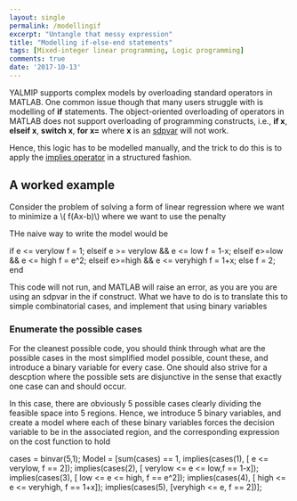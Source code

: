```yaml
---
layout: single
permalink: /modellingif
excerpt: "Untangle that messy expression"
title: "Modelling if-else-end statements"
tags: [Mixed-integer linear programming, Logic programming]
comments: true
date: '2017-10-13'
---
```


YALMIP supports complex models by overloading standard operators in MATLAB. One common issue though that many users struggle with is modelling of **if** statements. The object-oriented overloading of operators in MATLAB does not support overloading of programming constructs, i.e., **if x**, **elseif x**, **switch x**, **for x=** where **x** is an [sdpvar](/command/sdpvar) will not work.

Hence, this logic has to be modelled manually, and the trick to do this is to apply the [implies operator](/command/logic) in a structured fashion.

## A worked example

Consider the problem of solving a form of linear regression where we want to minimize a \\( f(Ax-b)\\) where we want to use the penalty 

THe naive way to write the model would be

if e <= verylow
 f = 1;
elseif e >= verylow && e <= low
 f = 1-x;
elseif e>=low && e <= high
 f = e^2;
elseif e>=high && e <= veryhigh
 f = 1+x;
else 
 f = 2;
end 
 
This code will not run, and MATLAB will raise an error, as you are you are using  an sdpvar in the if construct. What we have to do is to translate this to simple combinatorial cases, and implement that using binary variables

### Enumerate the possible cases

For the cleanest possible code, you should think through what are the possible cases in the most simplified model possible, count these, and introduce a binary variable for every case. One should also strive for a descption where the possible sets are disjunctive in the sense that exactly one case can and should occur.

In this case, there are obviously 5 possible cases clearly dividing the feasible space into 5 regions. Hence, we introduce 5 binary variables, and create a model where each of these binary variables forces the decision variable to be in the associated region, and the corresponding expression on the cost function to hold

cases = binvar(5,1);
Model = [sum(cases) == 1,
implies(cases(1), [            e <= verylow,   f == 2]);
implies(cases(2), [ verylow <= e <= low,f == 1-x]);
implies(cases(3), [     low <= e <= high, f == e^2]);
implies(cases(4), [    high <= e <= veryhigh, f == 1+x]);
implies(cases(5), [veryhigh <= e, f == 2])];










 
